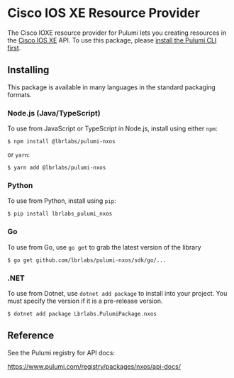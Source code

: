 
# Cisco IOS XE Resource Provider

The Cisco IOXE resource provider for Pulumi lets you creating resources in the [Cisco IOS XE](https://www.cisco.com/c/en/us/products/ios-nx-os-software/ios-xe/index.html) API. To use
this package, please [install the Pulumi CLI first](https://pulumi.com/).

## Installing

This package is available in many languages in the standard packaging formats.

### Node.js (Java/TypeScript)

To use from JavaScript or TypeScript in Node.js, install using either `npm`:

```
$ npm install @lbrlabs/pulumi-nxos
```

or `yarn`:

```
$ yarn add @lbrlabs/pulumi-nxos
```

### Python

To use from Python, install using `pip`:

```
$ pip install lbrlabs_pulumi_nxos
```

### Go

To use from Go, use `go get` to grab the latest version of the library

```
$ go get github.com/lbrlabs/pulumi-nxos/sdk/go/...
```

### .NET

To use from Dotnet, use `dotnet add package` to install into your project. You must specify the version if it is a pre-release version.


```
$ dotnet add package Lbrlabs.PulumiPackage.nxos
```

## Reference

See the Pulumi registry for API docs:

https://www.pulumi.com/registry/packages/nxos/api-docs/
